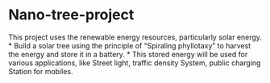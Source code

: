 # Nano-tree-project
 This project uses the renewable energy resources, particularly solar energy. * Build a solar tree using the principle of “Spiraling phyllotaxy” to harvest the energy and store it in a battery. * This stored energy will be used for various applications, like Street light, traffic density System, public charging Station for mobiles.
